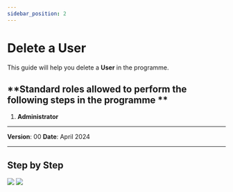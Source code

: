 ```yaml
---
sidebar_position: 2
---
```


# Delete a User

This guide will help you delete a **User** in the programme.

## **Standard roles allowed to perform the following steps in the programme **

1.	**Administrator**

------------

**Version**: 00
**Date**: April 2024

------------
## **Step by Step**

![](/img/2.Users/UsersDelete1.png)
![](/img/2.Users/UsersDelete2.png)

